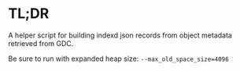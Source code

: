 # TL;DR

A helper script for building indexd json records from object metadata retrieved from GDC.

Be sure to run with expanded heap size: `--max_old_space_size=4096`
